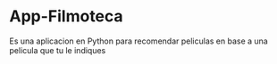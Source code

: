 # App-Filmoteca
Es una aplicacion en Python para recomendar peliculas en base a una pelicula que tu le indiques 

